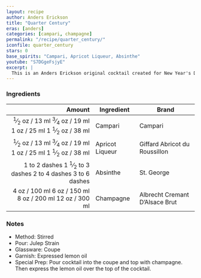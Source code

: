 ```yaml
---
layout: recipe
author: Anders Erickson
title: "Quarter Century"
eras: [anders]
categories: [campari, champagne]
permalink: "/recipe/quarter_century/"
iconfile: quarter_century
stars: 0
base_spirits: "Campari, Apricot Liqueur, Absinthe"
youtube: "S7DGgeFsjyE"
excerpt: |
  This is an Anders Erickson original cocktail created for New Year's Day, 2025.
---
```


### Ingredients

|                                                                                                                                                                                                                                                                 Amount | Ingredient      | Brand                          |
| ---------------------------------------------------------------------------------------------------------------------------------------------------------------------------------------------------------------------------------------------------------------------: | --------------- | ------------------------------ |
| <span class="onex active"> <sup>1</sup>&frasl;<sub>2</sub> oz / 13 ml</span> <span class="onehalfx"> <sup>3</sup>&frasl;<sub>4</sub> oz / 19 ml</span> <span class="twox">1 oz / 25 ml</span> <span class="threex">1 <sup>1</sup>&frasl;<sub>2</sub> oz / 38 ml</span> | Campari         | Campari                        |
| <span class="onex active"> <sup>1</sup>&frasl;<sub>2</sub> oz / 13 ml</span> <span class="onehalfx"> <sup>3</sup>&frasl;<sub>4</sub> oz / 19 ml</span> <span class="twox">1 oz / 25 ml</span> <span class="threex">1 <sup>1</sup>&frasl;<sub>2</sub> oz / 38 ml</span> | Apricot Liqueur | Giffard Abricot du Roussillon  |
|                                                           <span class="onex active">1 to 2 dashes</span> <span class="onehalfx">1 <sup>1</sup>&frasl;<sub>2</sub> to 3 dashes</span> <span class="twox">2 to 4 dashes</span> <span class="threex">3 to 6 dashes</span> | Absinthe        | St. George                     |
|                                                                                          <span class="onex active">4 oz / 100 ml</span> <span class="onehalfx">6 oz / 150 ml</span> <span class="twox">8 oz / 200 ml</span> <span class="threex">12 oz / 300 ml</span> | Champagne       | Albrecht Cremant D’Alsace Brut |

### Notes

- Method: Stirred
- Pour: Julep Strain
- Glassware: Coupe
- Garnish: Expressed lemon oil
- Special Prep: Pour cocktail into the coupe and top with champagne. Then express the lemon oil over the top of the cocktail.

<script type="application/ld+json">
{
  "@context": "https://schema.org",
  "@type": "Recipe",
  "author": "{{ page.author }}",
  "description": "{{ page.excerpt | strip_html | replace: '"', "'" }}",
  "image": "{%- for ingredient in site.data[page.iconfile].images.ingredient limit: 1 -%}{{ ingredient.url }}{%- endfor -%}",
  "recipeIngredient": [  " 0.5 oz Campari",
  " 0.5 oz Apricot Liqueur",
  "1 to 2 dashes Absinthe ",
  " 4 oz Champagne"],
  "name": "{{ page.title }}",
  "recipeInstructions": "  {
    '@type': 'HowToStep',
    'text': '- Method: Stirred
'
  },  {
    '@type': 'HowToStep',
    'text': '- Pour: Julep Strain
'
  },  {
    '@type': 'HowToStep',
    'text': '- Glassware: Coupe
'
  },  {
    '@type': 'HowToStep',
    'text': '- Garnish: Expressed lemon oil
'
  },  {
    '@type': 'HowToStep',
    'text': '- Special Prep: Pour cocktail into the coupe and top with champagne. Then express the lemon oil over the top of the cocktail.
'
  }",
  "recipeYield": "1 cocktail",
  "recipeCategory": "cocktail"
}
</script>
